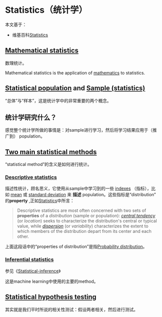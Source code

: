 # Statistics（统计学）

本文基于：

- 维基百科[Statistics](https://en.wikipedia.org/wiki/Statistics)

## [Mathematical statistics](https://en.wikipedia.org/wiki/Mathematical_statistics)

数理统计。

Mathematical statistics is the application of [mathematics](https://en.wikipedia.org/wiki/Mathematics) to statistics. 

## [Statistical population](https://en.wikipedia.org/wiki/Statistical_population) and [Sample (statistics)](https://en.wikipedia.org/wiki/Sample_(statistics))

“总体”与“样本”，这是统计学中的非常重要的两个概念。

## 统计学研究什么？

感觉整个统计学所做的事情是：对sample进行学习，然后将学习结果应用于（推广到） population。



## [Two main statistical methods](https://en.wikipedia.org/wiki/Statistics#Statistical_methods)

“statistical method”的含义是如何进行统计。

### [Descriptive statistics](https://en.wikipedia.org/wiki/Descriptive_statistics)

描述性统计，顾名思义，它使用从sample中学习到的一些  [indexes](https://en.wikipedia.org/wiki/Index_(statistics)) （指标），比如 [mean](https://en.wikipedia.org/wiki/Mean) 或 [standard deviation](https://en.wikipedia.org/wiki/Standard_deviation) 来 **描述** population。这些指标是“distribution” 的**property** ,正如[Statistics](https://en.wikipedia.org/wiki/Statistics)中所言：

> Descriptive statistics are most often concerned with two sets of **properties** of a *distribution* (sample or population): *[central tendency](https://en.wikipedia.org/wiki/Central_tendency)* (or *location*) seeks to characterize the distribution's central or typical value, while *[dispersion](https://en.wikipedia.org/wiki/Statistical_dispersion)* (or *variability*) characterizes the extent to which members of the distribution depart from its center and each other. 

上面这段话中的“properties of distribution”是指[Probability distribution](https://en.wikipedia.org/wiki/Probability_distribution)。

### [Inferential statistics](https://en.wikipedia.org/wiki/Statistical_inference)

参见《[Statistical-inference](./Statistical-inference.md)》

这是machine learning中使用的主要的method。



## [Statistical hypothesis testing](https://en.wikipedia.org/wiki/Statistical_hypothesis_testing)

其实就是我们平时所说的相关性测试：假设两者相关，然后进行测试。





